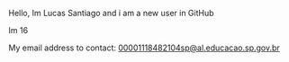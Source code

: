 Hello, Im Lucas Santiago and i am a new user in GitHub

Im 16

My email address to contact: 00001118482104sp@al.educacao.sp.gov.br

